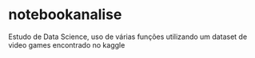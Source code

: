 # notebookanalise
Estudo de Data Science, uso de várias funções utilizando um dataset de video games encontrado no kaggle
